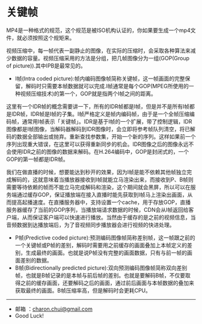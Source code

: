 关键帧
===

MP4是一种格式的规范，这个规范是被ISO机构认证的，你如果要生成一个mp4文件，就必须按照这个规矩来。


视频压缩中，每一帧代表一副静止的图像，在实际的压缩时，会采取各种算法来减少数据的容量。视频压缩采用的方法是分组，把几帧图像分为一组(GOP(Group of picture)).其中IPB是最常见的。 

- I帧(Intra coded picture):帧内编码图像帧简称关键帧，这一帧画面的完整保留，解码时只需要本帧数据就可以完成.I帧通常是每个GOP(MPEG所使用的一种视频压缩技术)的第一个，GOP就是指两个I帧之间的距离。

这里有一个IDR帧的概念需要讲一下，所有的IDR帧都是I帧，但是并不是所有I帧都是IDR帧，IDR帧是I帧的子集。I帧严格定义是帧内编码帧，由于是一个全帧压缩编码帧，通常用I帧表示「关键帧」。IDR是基于I帧的一个扩展，带了控制逻辑，IDR图像都是I帧图像，当解码器解码到IDR图像时，会立即将参考帧队列清空，将已解码的数据全部输出或抛弃。重新查找参数集，开始一个新的序列。这样如果前一个序列出现重大错误，在这里可以获得重新同步的机会。IDR图像之后的图像永远不会使用IDR之前的图像的数据来解码。在H.264编码中，GOP是封闭式的，一个GOP的第一帧都是IDR帧。    

我们在做直播的时候，想要能达到秒开的效果，因为I帧是能不依赖其他帧独立完成解码的，这就意味着当播放器接收到I帧就能立马渲染出来，而接收到P、B帧则需要等待依赖的帧而不能立马完成解码和渲染，这个期间就会黑屏，所以可以在服务端通过缓存GOP，保证播放端在接入直播时能先获取到I帧马上渲染出画面，从而提高起播速度。在直播服务器中，支持设置一个cache，用于存放GOP，直播服务器缓存了当前的GOP序列，当播放端请求数据的时候，CDN会从I帧返回给客户端，从而保证客户端可以快速进行播放。当然由于缓存的是之前的视频信息，当音频数据到达播放端后，为了音视频同步播放器会进行视频的快进处理。

- P帧(Predictive coded picture):预测编码图像帧简称差别帧，这一帧跟之前的一个关键帧或P帧的差别，解码时需要用之前缓存的画面叠加上本帧定义的差别，生成最终的画面。也就是说P帧没有完整的画面数据，只有与前一帧的画面差别的数据。 
- B帧(Bidirectionally predicted picture):双向预测编码图像帧简称双向差别帧，也就是B帧记录的是本帧与前后帧的差别。也就是要解码B帧，不仅要取得之前的缓存画面，还要解码之后的画面，通过前后画面与本帧数据的叠加来获取最终的画面。B帧压缩率高，但是解码时会更耗CPU。





---

- 邮箱 ：charon.chui@gmail.com  
- Good Luck! 